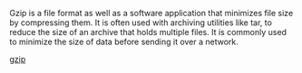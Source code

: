 Gzip is a file format as well as a software application that minimizes file size by compressing them. It is often used with archiving utilities like tar, to reduce the size of an archive that holds multiple files. It is commonly used to minimize the size of data before sending it over a network.

[gzip](https://www.gzip.org/)
